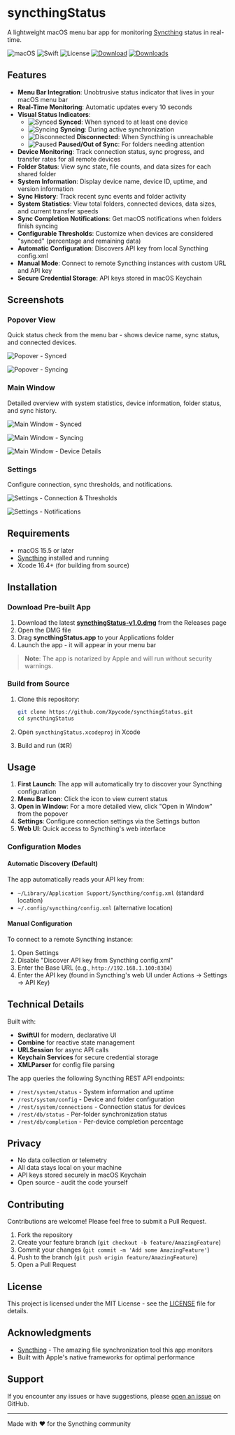 # syncthingStatus

A lightweight macOS menu bar app for monitoring [Syncthing](https://syncthing.net) status in real-time.

![macOS](https://img.shields.io/badge/macOS-15.5%2B-blue)
![Swift](https://img.shields.io/badge/Swift-5.0-orange)
![License](https://img.shields.io/badge/license-MIT-green)
[![Download](https://img.shields.io/github/v/release/Xpycode/syncthingStatus?label=Download&style=flat-square)](https://github.com/Xpycode/syncthingStatus/releases/latest)
[![Downloads](https://img.shields.io/github/downloads/Xpycode/syncthingStatus/total?style=flat-square)](https://github.com/Xpycode/syncthingStatus/releases)

## Features

- **Menu Bar Integration**: Unobtrusive status indicator that lives in your macOS menu bar
- **Real-Time Monitoring**: Automatic updates every 10 seconds
- **Visual Status Indicators**:
  - ![Synced](screenshots/icon-synched.png) **Synced**: When synced to at least one device
  - ![Syncing](screenshots/icon-syncing.png) **Syncing**: During active synchronization
  - ![Disconnected](screenshots/icon-disconnected.png) **Disconnected**: When Syncthing is unreachable
  - ![Paused](screenshots/icon-paused.png) **Paused/Out of Sync**: For folders needing attention
- **Device Monitoring**: Track connection status, sync progress, and transfer rates for all remote devices
- **Folder Status**: View sync state, file counts, and data sizes for each shared folder
- **System Information**: Display device name, device ID, uptime, and version information
- **Sync History**: Track recent sync events and folder activity
- **System Statistics**: View total folders, connected devices, data sizes, and current transfer speeds
- **Sync Completion Notifications**: Get macOS notifications when folders finish syncing
- **Configurable Thresholds**: Customize when devices are considered "synced" (percentage and remaining data)
- **Automatic Configuration**: Discovers API key from local Syncthing config.xml
- **Manual Mode**: Connect to remote Syncthing instances with custom URL and API key
- **Secure Credential Storage**: API keys stored in macOS Keychain

## Screenshots

### Popover View
Quick status check from the menu bar - shows device name, sync status, and connected devices.

![Popover - Synced](screenshots/Popover-synched.png)

![Popover - Syncing](screenshots/Popover-synching.png)

### Main Window
Detailed overview with system statistics, device information, folder status, and sync history.

![Main Window - Synced](screenshots/MainWindow-synched.png)

![Main Window - Syncing](screenshots/MainWindow-synching.png)

![Main Window - Device Details](screenshots/MainWindow-synching-DETAIL.png)

### Settings
Configure connection, sync thresholds, and notifications.

![Settings - Connection & Thresholds](screenshots/SettingsWindow-1.png)

![Settings - Notifications](screenshots/SettingsWindow-2.png)

## Requirements

- macOS 15.5 or later
- [Syncthing](https://syncthing.net) installed and running
- Xcode 16.4+ (for building from source)

## Installation

### Download Pre-built App
1. Download the latest **[syncthingStatus-v1.0.dmg](https://github.com/Xpycode/syncthingStatus/releases/latest)** from the Releases page
2. Open the DMG file
3. Drag **syncthingStatus.app** to your Applications folder
4. Launch the app - it will appear in your menu bar

> **Note**: The app is notarized by Apple and will run without security warnings.

### Build from Source
1. Clone this repository:
   ```bash
   git clone https://github.com/Xpycode/syncthingStatus.git
   cd syncthingStatus
   ```

2. Open `syncthingStatus.xcodeproj` in Xcode

3. Build and run (⌘R)

## Usage

1. **First Launch**: The app will automatically try to discover your Syncthing configuration
2. **Menu Bar Icon**: Click the icon to view current status
3. **Open in Window**: For a more detailed view, click "Open in Window" from the popover
4. **Settings**: Configure connection settings via the Settings button
5. **Web UI**: Quick access to Syncthing's web interface

### Configuration Modes

#### Automatic Discovery (Default)
The app automatically reads your API key from:
- `~/Library/Application Support/Syncthing/config.xml` (standard location)
- `~/.config/syncthing/config.xml` (alternative location)

#### Manual Configuration
To connect to a remote Syncthing instance:
1. Open Settings
2. Disable "Discover API key from Syncthing config.xml"
3. Enter the Base URL (e.g., `http://192.168.1.100:8384`)
4. Enter the API key (found in Syncthing's web UI under Actions → Settings → API Key)

## Technical Details

Built with:
- **SwiftUI** for modern, declarative UI
- **Combine** for reactive state management
- **URLSession** for async API calls
- **Keychain Services** for secure credential storage
- **XMLParser** for config file parsing

The app queries the following Syncthing REST API endpoints:
- `/rest/system/status` - System information and uptime
- `/rest/system/config` - Device and folder configuration
- `/rest/system/connections` - Connection status for devices
- `/rest/db/status` - Per-folder synchronization status
- `/rest/db/completion` - Per-device completion percentage

## Privacy

- No data collection or telemetry
- All data stays local on your machine
- API keys stored securely in macOS Keychain
- Open source - audit the code yourself

## Contributing

Contributions are welcome! Please feel free to submit a Pull Request.

1. Fork the repository
2. Create your feature branch (`git checkout -b feature/AmazingFeature`)
3. Commit your changes (`git commit -m 'Add some AmazingFeature'`)
4. Push to the branch (`git push origin feature/AmazingFeature`)
5. Open a Pull Request

## License

This project is licensed under the MIT License - see the [LICENSE](LICENSE) file for details.

## Acknowledgments

- [Syncthing](https://syncthing.net) - The amazing file synchronization tool this app monitors
- Built with Apple's native frameworks for optimal performance

## Support

If you encounter any issues or have suggestions, please [open an issue](https://github.com/Xpycode/syncthingStatus/issues) on GitHub.

---

Made with ❤️ for the Syncthing community
